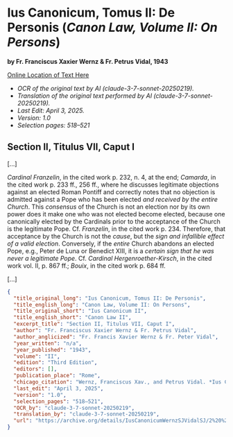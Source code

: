 # Ius Canonicum, Tomus II: De Personis (*Canon Law, Volume II: On Persons*)

**by Fr. Franciscus Xaxier Wernz & Fr. Petrus Vidal, 1943**

[Online Location of Text Here](https://archive.org/details/IusCanonicumWernzSJVidalSJ/2%20%28De%20Personis%29-%20Ius%20Canonicum-%20Wernz%20SJ%2C%20Vidal%20SJ/page/n265/mode/2up)

- *OCR of the original text by AI (claude-3-7-sonnet-20250219).*
- *Translation of the original text performed by AI (claude-3-7-sonnet-20250219).*
- *Last Edit: April 3, 2025.*
- *Version: 1.0*
- *Selection pages: 518–521*

## Section II, Titulus VII, Caput I

[...]

*Cardinal Franzelin*, in the cited work p. 232, n. 4, at the end; *Camarda*, in the cited work p. 233 ff., 256 ff., where he discusses legitimate objections against an elected Roman Pontiff and correctly notes that no objection is admitted against a Pope who has been elected *and received by the entire Church*. This *consensus* of the Church is not an election nor by its own power does it make one who was not elected become elected, because one canonically elected by the Cardinals prior to the acceptance of the Church is the legitimate Pope. Cf. *Franzelin*, in the cited work p. 234. Therefore, that acceptance by the Church is not the *cause*, but the *sign and infallible effect of a valid election*. Conversely, if the *entire* Church abandons an elected Pope, e.g., Peter de Luna or Benedict XIII, it is a *certain sign that he was never a legitimate Pope*. Cf. *Cardinal Hergenroether-Kirsch*, in the cited work vol. II, p. 867 ff.; *Bouix*, in the cited work p. 684 ff.

[...]

```json
{
  "title_original_long": "Ius Canonicum, Tomus II: De Personis",
  "title_english_long": "Canon Law, Volume II: On Persons",
  "title_original_short": "Ius Canonicum II",
  "title_english_short": "Canon Law II",
  "excerpt_title": "Section II, Titulus VII, Caput I",
  "author": "Fr. Franciscus Xaxier Wernz & Fr. Petrus Vidal",
  "author_anglicized": "Fr. Francis Xavier Wernz & Fr. Peter Vidal",
  "year_written": "n/a",
  "year_published": "1943",
  "volume": "II",
  "edition": "Third Edition",
  "editors": [],
  "publication_place": "Rome",
  "chicago_citation": "Wernz, Franciscus Xav., and Petrus Vidal. *Ius Canonicum*, Vol. II: De Personis. 3rd ed. Rome: Pontificia Universitas Gregoriana, 1943.",
  "last_edit": "April 3, 2025",
  "version": "1.0",
  "selection_pages": "518–521",
  "OCR_by": "claude-3-7-sonnet-20250219",
  "translation_by": "claude-3-7-sonnet-20250219",
  "url": "https://archive.org/details/IusCanonicumWernzSJVidalSJ/2%20%28De%20Personis%29-%20Ius%20Canonicum-%20Wernz%20SJ%2C%20Vidal%20SJ/page/n265/mode/2up"
}
```
